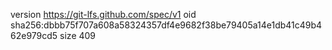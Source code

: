 version https://git-lfs.github.com/spec/v1
oid sha256:dbbb75f707a608a58324357df4e9682f38be79405a14e1db41c49b462e979cd5
size 409
